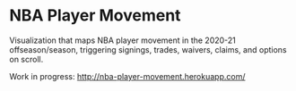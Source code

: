 # NBA Player Movement

Visualization that maps NBA player movement in the 2020-21 offseason/season, triggering signings, trades, waivers, claims, and options on scroll.

Work in progress: http://nba-player-movement.herokuapp.com/

